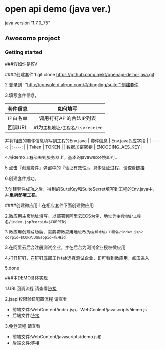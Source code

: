 # open api demo (java ver.)
java version "1.7.0_75"

## Awesome project

### Getting started

###假如你是ISV 

####创建套件
1.git clone https://github.com/injekt/openapi-demo-java.git

2.登录到 '''http://console.d.aliyun.com/#/dingding/suite'''创建套件

3.填写套件信息，

 | 套件信息   |  如何填写 |
 | -----:  | :----:  |
| IP白名单 |   调用钉钉API的合法IP列表     |
 |  回调URL   | url为```主机地址/工程名/isvreceive``` |


并将相应的套件信息填写到工程的Env.java
 | 套件信息   |  Env.java对应字段  |
 | -----:  | :----:  |
| Token |   TOKEN     |
 |   数据加密密钥   |   ENCODING_AES_KEY   |

4.将demo工程部署到服务器上，基本的javaweb环境即可。

5.点击『创建套件』弹窗中的『验证有效性』。具体验证过程，请查看[链接](https://github.com/injekt/openapi-demo-java/blob/master/src/com/alibaba/dingtalk/openapi/servlet/IsvReceiveServlet.java)

6.创建套件成功。

7.创建套件成功之后，得到的SuiteKey和SuiteSecret填写到工程的Env.java中，并**重新部署工程**。

####创建微应用
1.在相应套件下面创建微应用

2.微应用主页地址填写。以部署到阿里云ECS为例，地址为```主机地址/工程名/index.jsp?corpid=$CORPID$```

3.微应用创建成功后，需要把微应用地址改为```主机地址/工程名/index.jsp?corpid=$CORPID$&appid=应用id```

3.在阿里云后台注册测试企业，并在后台为测试企业授权微应用

4.打开钉钉，在钉钉底部工作tab选择测试企业，即可看到微应用，点击进入

5.done

###本DEMO具体实现

1.URL回调流程
请查看[链接](https://github.com/injekt/openapi-demo-java/blob/master/src/com/alibaba/dingtalk/openapi/servlet/IsvReceiveServlet.java)

2.jsapi权限验证配置流程
请查看
- 前端文件:WebContent/index.jsp，WebContent/javascripts/demo.js
- 后端文件:[链接](https://github.com/injekt/openapi-demo-java/blob/master/src/com/alibaba/dingtalk/openapi/demo/auth/AuthHelper.java)

3.免登流程
请查看
- 前端文件:WebContent/javascripts/demo.js和
- 后端文件:[链接](https://github.com/injekt/openapi-demo-java/blob/master/src/com/alibaba/dingtalk/openapi/servlet/UserInfoServlet.java)



